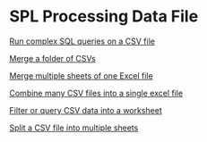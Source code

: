 # SPL Processing Data File

[Run complex SQL queries on a CSV file](run-sql-over-csv&xls.md)

[Merge a folder of CSVs]()

[Merge multiple sheets of one Excel file]()

[Combine many CSV files into a single excel file]()

[Filter or query CSV data into a worksheet]()

[Split a CSV file into multiple sheets]()
